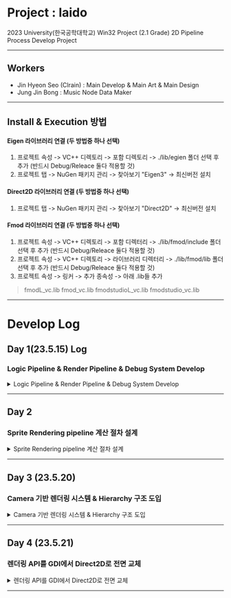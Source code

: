 # Project : Iaido
2023 University(한국공학대학교) Win32 Project (2.1 Grade)
2D Pipeline Process Develop Project

* * *
## Workers
 - Jin Hyeon Seo (Clrain) : Main Develop & Main Art & Main Design
 - Jung Jin Bong : Music Node Data Maker
  
* * *
## Install & Execution 방법
#### Eigen 라이브러리 연결 (두 방법중 하나 선택)
1. 프로젝트 속성 -> VC++ 디렉토리 -> 포함 디렉토리 -> ./lib/egien 폴더 선택 후 추가 (반드시 Debug/Releace 둘다 적용할 것)
2. 프로젝트 탭 -> NuGen 패키지 관리 -> 찾아보기 "Eigen3" -> 최신버전 설치
   
#### Direct2D 라이브러리 연결 (두 방법중 하나 선택)
1. 프로젝트 탭 -> NuGen 패키지 관리 -> 찾아보기 "Direct2D" -> 최신버전 설치

#### Fmod 라이브러리 연결 (두 방법중 하나 선택)
1. 프로젝트 속성 -> VC++ 디렉토리 -> 포함 디렉터리 -> ./lib/fmod/include 폴더 선택 후 추가 (반드시 Debug/Releace 둘다 적용할 것)
2. 프로젝트 속성 -> VC++ 디렉토리 -> 라이브러리 디렉터리 -> ./lib/fmod/lib 폴더 선택 후 추가 (반드시 Debug/Releace 둘다 적용할 것)
3. 프로젝트 속성 -> 링커 -> 추가 종속성 -> 아래 .lib들 추가
>fmodL_vc.lib
>fmod_vc.lib
>fmodstudioL_vc.lib
>fmodstudio_vc.lib
* * *
# Develop Log
## Day 1(23.5.15) Log
### Logic Pipeline & Render Pipeline & Debug System Develop
<details>
<summary>Logic Pipeline & Render Pipeline & Debug System Develop</summary>

![Alt text](https://user-images.githubusercontent.com/45618159/238410773-956ea9fa-16f8-4216-9e79-1993f3dae090.png)

>1. Debug 창과 MicroSecond 단위로 측정되는 deltaTime log.
>2. Update PipeLine이 개발된 상태.
>3. Camera와 공간상 좌표계를 표현하고 활용하기 위해
>   벡터와 행렬의 연산을 도와줄 Eigen 라이브러리를 기용.
</details>

* * *
## Day 2
### Sprite Rendering pipeline 계산 절차 설계
<details>
<summary>Sprite Rendering pipeline 계산 절차 설계</summary>

![Alt text](https://user-images.githubusercontent.com/45618159/238851939-b670c12c-aa06-4527-8d6b-01236a237708.png)

3단계 프로세스에 걸쳐서 Rendering 과정을 수립.
논리적 사고 흐름을 정리.
>1. 원시데이터를 스케일링, 컷팅, 플립을 계산하여 StretchBlt 수행
>>![Alt text](https://user-images.githubusercontent.com/45618159/238854895-c18e07d8-379c-48be-84c6-fd322dd96e02.gif)
>2. 행렬 매트릭스로 3개의 벡터를 곱.
>    [ cos(angle), -sin(angle)]
>    [ sin(angle),  cos(angle)]
> v1 : (-stretch * pivot) 뒤로 당겨주는 벡터.
> v2 : (stretchW, 0)
> v3 : (0, stretchH)
>> - R*V로 구해진 회전벡터에 |stretch| stretch의 대각 길이를 더해준다.
>> - |stretch| stretch의 대각 길이 * 2의 BitMap을 준비하는 것으로 pivot 0~1사이에서 자유롭게 회전했을때 모두 비트맵에 담을 수 있도록 크기정해준다.
PigBit 수행
>>![Alt text](https://user-images.githubusercontent.com/45618159/238852550-706ff44a-358f-4929-a894-c2cd0935447a.gif)
>>![Alt text](https://user-images.githubusercontent.com/45618159/238852335-7ec4da00-d8a4-4827-9925-fe5e1b888b34.gif)
>3. 마지막으로 Alpha값이 적용될 수 있도록 Position - |stretch|위치에 렌더링한다.
> AlphaBlend 수행
>![Alt text](https://user-images.githubusercontent.com/45618159/238857866-2cf6a137-52e5-4201-894c-751719640683.gif)
<details>
<summary>렌더링 소스코드 (접기/펼치기)</summary>

```cpp
HDC m_hDC = img.GetDC();

float stretchW = sizex;
float stretchH = sizey;
// -- 1단계 --
HDC m_hDC2 = CreateCompatibleDC(m_hDC);
HBITMAP bmp = CreateCompatibleBitmap(m_hDC, stretchW, stretchH);
SelectObject(m_hDC2, bmp);
float filterX = imageW * imageOffsetx;
float filterY = imageH * imageOffsety;
float filterW = imageW * imageScalex;
float filterH = imageH * imageScaley;
StretchBlt(m_hDC2, 0, 0, stretchW, stretchH, m_hDC,
	filterX + (flipx == 1 ? 0 : filterW - 1),
	filterY + (flipy == 1 ? 0 : filterH - 1),
	(flipx == 1 ? 1 : -1)* filterW, (flipy == 1 ? 1 : -1)* filterH, SRCCOPY);

// -- 2단계 --
float bmp3Size = sqrt(stretchW * stretchW + stretchH * stretchH);
HDC m_hDC3 = CreateCompatibleDC(m_hDC);
HBITMAP bmp3 = CreateCompatibleBitmap(m_hDC, bmp3Size * 2, bmp3Size * 2);
SelectObject(m_hDC3, bmp3);

Eigen::Matrix3d rotateM;
rotateM <<
cos(angle * D2R), -sin(angle * D2R), 0,
sin(angle* D2R), cos(angle* D2R), 0,
0, 0, 1;
Eigen::Vector3d v1, v2, v3;
v1 << stretchW, 0, 1;
v2 << 0, stretchH, 1;
v3 << -stretchW * pivotx, -stretchH * pivoty, 1;
v1 = rotateM * v1;
v2 = rotateM * v2;
v3 = rotateM * v3;

POINT a[3] = {
	{bmp3Size + v3.x(), bmp3Size + v3.y()},
	{bmp3Size + v3.x() + v1.x(), bmp3Size + v3.y() + v1.y()},
	{bmp3Size + v3.x() + v2.x(), bmp3Size + v3.y() + v2.y()},
};
::PlgBlt(m_hDC3, a, m_hDC2,
	0, 0,
	stretchW, stretchH,
	NULL, NULL, NULL);

// -- 3단계 --
BLENDFUNCTION bf;
bf.BlendOp = AC_SRC_OVER;
bf.BlendFlags = 0;
bf.SourceConstantAlpha = 0xff;
bf.AlphaFormat = AC_SRC_ALPHA;
bResult = ::AlphaBlend(hDC,
	x - bmp3Size, y - bmp3Size,
	bmp3Size * 2, bmp3Size * 2,
	m_hDC3, 0, 0,
	bmp3Size * 2, bmp3Size * 2, bf);

DeleteObject(m_hDC2);
DeleteObject(bmp);

DeleteObject(m_hDC3);
DeleteObject(bmp3);

img.ReleaseDC();
```
</details>
</details>

* * *

## Day 3 (23.5.20)
### Camera 기반 렌더링 시스템 & Hierarchy 구조 도입
<details>
<summary>Camera 기반 렌더링 시스템 & Hierarchy 구조 도입</summary>

#### Day 3
TargetFrame System을 도입.
Frame Lock을 걸면 해당 프레임 이상 솓구치지 않는 것을 확인했다.

![Alt text](https://user-images.githubusercontent.com/45618159/239778291-71a9fa16-1575-4566-bd63-359e744d762c.gif)

카메라 렌더링 시스템을 개발했다.
근데 PlgBit의 레스터라이즈 과정이 CPU에서 진행된다는 매우 치명적인 단점이 있었다.
그래서 angle이 0도일땐 괜찮지만... angle이 조금이라도 들어가면 매우매우 렉걸리는 상황에 봉착했고, 이 프레임 문제를 해결해야하는 과제가 생겼다.

</details>

* * *

## Day 4 (23.5.21)
### 렌더링 API를 GDI에서 Direct2D로 전면 교체
<details>
<summary>렌더링 API를 GDI에서 Direct2D로 전면 교체</summary>

#### Day 4
#### 문제해결 절차
	이슈 발생 -> 원인 분석 -> 해결방안 모색 -> 적정 기술 학습 -> 기술 도입 -> 기술 호환성 -> 사후 리뷰  

* * *

#### 이슈 발생
 - PlgBit의 성능이 매우 좋지 않아 1920x1080 해상도에서 1\~4프레임정도 나온다는 것을 확인했다.  
#### 원인 분석
 - PlgBit는 오래된 API인 GDI 1세대를 기반으로한 함수이다.
 - 픽셀 레스터라이즈 과정을 CPU로 수행하기 때문에 속도가 느릴 수 밖에 없다.
#### 해결방안 모색
- 고심끝에 Direct2D로 렌더링 시스템을 전면 교체하기로 했다.  
- Direct2D는 GDI 3세대 기술로 GPU렌더링을 지원한다.  
- GDI보다 절차가 복잡하고, 기반지식이 하나도 없어서 밑바닥부터 전부 다시 배워야하는 학습장벽이 존재했다.  
- 하지만, 좋은 퀄리티의 게임을 개발하기 위해서 빠르게 습득하기로 결정했다.
#### 기술 호환성
![Alt Text](https://user-images.githubusercontent.com/45618159/239778075-47bbb7d8-448a-4784-8eef-19411b505d5e.gif)
- 24시간 정도의 학습기간을 갈아넣은 결과 프레임이 굉장히 잘나온다. 달리진게 없어 보이지만, 내부 코드는 완전히 싹다 갈아 엎었다.  
- 렌더링 부분만 뜯어내면서 기존로직과 100% 호환되게 작업했기 때문에 겉보기엔 똑같이 보인다.  
#### 비교 분석 리뷰
>**Before** ![Before](https://user-images.githubusercontent.com/45618159/239789772-d1c19672-1ce0-4b1e-8194-5b8f8ce4409a.png)
>**After** ![Alt Text](https://user-images.githubusercontent.com/45618159/239778700-2b4c82dc-c2da-46d5-9c46-e7ee62821a13.png)  

- 기존 GDI라면 1\~4프레임 나오겠지만, Direct2D에선 160\~200프레임 이상 나오는 것을 확인했다.  
  
#### 성능 향상

| API | FPS | 배수 |  
| --- | ---: | ---: |  
| GDI | 1 \~ 4 | 1.0 |  
| Direct2D | 165 \~ 200 | 90.0 \~ 100.0 |  

</details>

* * *